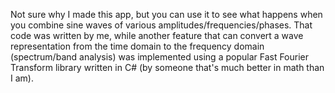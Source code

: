 Not sure why I made this app, but you can use it to see what happens when you combine sine waves of various amplitudes/frequencies/phases.  That code was written by me, while another feature that can convert a wave representation from the time domain to the frequency domain (spectrum/band analysis) was implemented using a popular Fast Fourier Transform library written in C# (by someone that's much better in math than I am).  